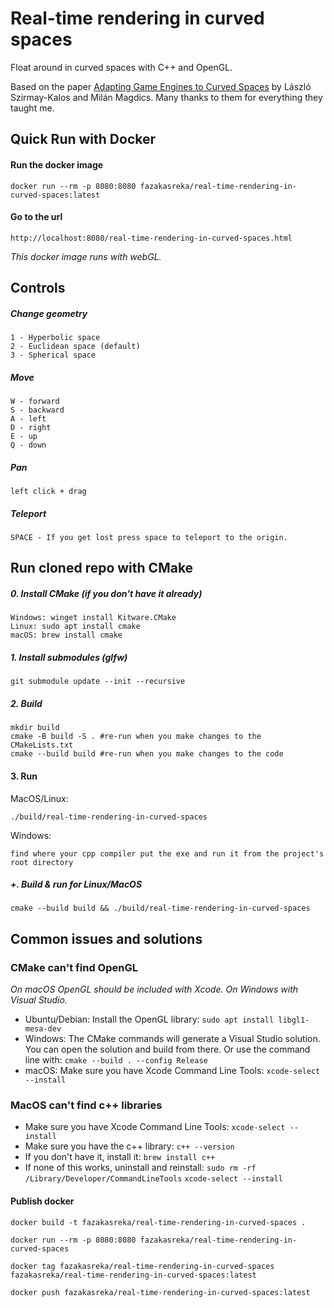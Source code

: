 # Real-time rendering in curved spaces

Float around in curved spaces with C++ and OpenGL.

Based on the paper [Adapting Game Engines to Curved Spaces](https://link.springer.com/article/10.1007/s00371-021-02303-2) by László Szirmay-Kalos and Milán Magdics. Many thanks to them for everything they taught me.

## Quick Run with Docker
#### Run the docker image
    docker run --rm -p 8080:8080 fazakasreka/real-time-rendering-in-curved-spaces:latest
#### Go to the url
    http://localhost:8080/real-time-rendering-in-curved-spaces.html

*This docker image runs with webGL.*

## Controls
##### Change geometry
    1 - Hyperbolic space
    2 - Euclidean space (default)
    3 - Spherical space
##### Move
    W - forward
    S - backward
    A - left
    D - right
    E - up
    Q - down
##### Pan
    left click + drag
##### Teleport
    SPACE - If you get lost press space to teleport to the origin.


## Run cloned repo with CMake

##### 0. Install CMake (if you don't have it already)

    Windows: winget install Kitware.CMake
    Linux: sudo apt install cmake
    macOS: brew install cmake

##### 1. Install submodules (glfw)

    git submodule update --init --recursive

##### 2. Build

    mkdir build
    cmake -B build -S . #re-run when you make changes to the CMakeLists.txt
    cmake --build build #re-run when you make changes to the code

#### 3. Run 
MacOS/Linux:
```
./build/real-time-rendering-in-curved-spaces
```
Windows:
```
find where your cpp compiler put the exe and run it from the project's root directory
```

##### +. Build & run for Linux/MacOS

    cmake --build build && ./build/real-time-rendering-in-curved-spaces


## Common issues and solutions

### CMake can't find OpenGL

_On macOS OpenGL should be included with Xcode. On Windows with Visual Studio._ 
- Ubuntu/Debian:
    Install the OpenGL library:
    `sudo apt install libgl1-mesa-dev`
- Windows:
    The CMake commands will generate a Visual Studio solution. You can open the solution and build from there.
    Or use the command line with:
    `cmake --build . --config Release`
- macOS:
    Make sure you have Xcode Command Line Tools:
    `xcode-select --install`

### MacOS can't find c++ libraries
- Make sure you have Xcode Command Line Tools:
    `xcode-select --install`
- Make sure you have the c++ library:
    `c++ --version`
- If you don't have it, install it:
    `brew install c++`
- If none of this works, uninstall and reinstall:
    `sudo rm -rf /Library/Developer/CommandLineTools`
    `xcode-select --install`

#### Publish docker
    docker build -t fazakasreka/real-time-rendering-in-curved-spaces .  

    docker run --rm -p 8080:8080 fazakasreka/real-time-rendering-in-curved-spaces

    docker tag fazakasreka/real-time-rendering-in-curved-spaces fazakasreka/real-time-rendering-in-curved-spaces:latest

    docker push fazakasreka/real-time-rendering-in-curved-spaces:latest                                   